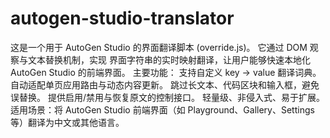 # autogen-studio-translator
这是一个用于 AutoGen Studio 的界面翻译脚本 (override.js)。 它通过 DOM 观察与文本替换机制，实现 界面字符串的实时映射翻译，让用户能够快速本地化 AutoGen Studio 的前端界面。  主要功能：  支持自定义 key → value 翻译词典。  自动适配单页应用路由与动态内容更新。  跳过长文本、代码区块和输入框，避免误替换。  提供启用/禁用与恢复原文的控制接口。  轻量级、非侵入式、易于扩展。  适用场景：将 AutoGen Studio 前端界面（如 Playground、Gallery、Settings 等）翻译为中文或其他语言。
